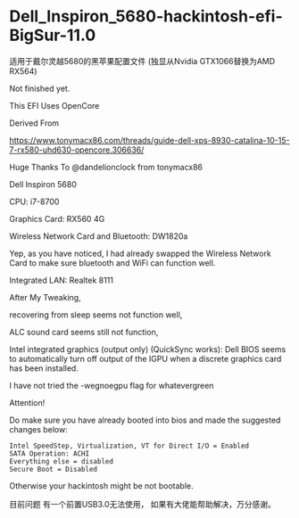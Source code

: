# Dell_Inspiron_5680-hackintosh-efi-BigSur-11.0
适用于戴尔灵越5680的黑苹果配置文件 (独显从Nvidia GTX1066替换为AMD RX564)





Not finished yet.

This EFI Uses OpenCore

Derived From 

https://www.tonymacx86.com/threads/guide-dell-xps-8930-catalina-10-15-7-rx580-uhd630-opencore.306636/

Huge Thanks To @dandelionclock from tonymacx86

Dell Inspiron 5680

CPU: i7-8700

Graphics Card: RX560 4G

Wireless Network Card and Bluetooth: DW1820a

Yep, as you have noticed, I had already swapped the Wireless Network Card to make sure bluetooth and WiFi can function well.

Integrated LAN: Realtek 8111



After My Tweaking, 

recovering from sleep seems not function well,

ALC sound card seems still not function,

Intel integrated graphics (output only) (QuickSync works): Dell BIOS seems to automatically turn off output of the IGPU when a discrete graphics card has been installed. 

I have not tried the -wegnoegpu flag for whatevergreen



Attention! 

Do make sure you have already booted into bios and made the suggested changes below:

    Intel SpeedStep, Virtualization, VT for Direct I/O = Enabled
    SATA Operation: ACHI
    Everything else = disabled
    Secure Boot = Disabled

Otherwise your hackintosh might be not bootable.

目前问题
有一个前置USB3.0无法使用，
如果有大佬能帮助解决，万分感谢。
